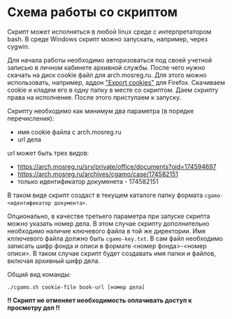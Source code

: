 # Схема работы со скриптом
Скрипт может исполняться в любой linux среде с интерпретатором bash. В среде Windows скрипт можно запускать, например, через cygwin.

Для начала работы необходимо авторизоваться под своей учетной записью в личном кабинете архивной службы. После чего нужно скачать на диск cookie файл для arch.mosreg.ru. Для этого можно использовать, например, аддон ["Export cookies"](https://addons.mozilla.org/en-US/firefox/addon/export-cookies-txt/) для Firefox. Скачиваем cookie и кладем его в одну папку в месте со скриптом. Даем скрипту права на исполнение. После этого приступаем к запуску.

Скрипту необходимо как минимум два параметра (в порядке перечисления):
* имя cookie файла с arch.mosreg.ru
* url дела

url может быть трех видов:
* https://arch.mosreg.ru/srv/private/office/documents?oid=174594697
* https://arch.mosreg.ru/archives/cgamo/case/174582151
* только идентификатор докуменета - 174582151

В таком виде скрипт создаст в текущем каталоге папку формата `cgamo-<идентификатор документа>`.

Опционально, в качестве третьего параметра при запуске скрипта можно указать номер дела. В этом случае скрипту дополнительно необходимо наличие ключевого файла в той же директории. Имя кллючевого файла должно быть `cgamo-key.txt`. В сам файл необходимо записать шифр фонда и описи в формате <номер фонда>-<номер описи>. В таком случае скрипт будет создавать имя папки и файлов, включая архивный шифр дела.

Общий вид команды:

`./cgamo.sh cookie-file book-url [номер дела]`

**!! Скрипт не отменяет необходимость оплачивать доступ к просмотру дел !!**
